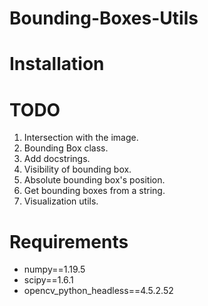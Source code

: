 # Bounding-Boxes-Utils

# Installation


# TODO
1. Intersection with the image.
2. Bounding Box class.
3. Add docstrings.
4. Visibility of bounding box.
5. Absolute bounding box's position.
6. Get bounding boxes from a string.
7. Visualization utils.


# Requirements
- numpy==1.19.5
- scipy==1.6.1
- opencv_python_headless==4.5.2.52
